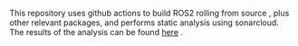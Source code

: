 This repository uses github actions to build ROS2 rolling from source , plus other relevant packages, and performs static analysis using sonarcloud.
The results of the analysis can be found [here](https://sonarcloud.io/summary/overall?id=muttistefano_ros2_sonarcloud) . 
